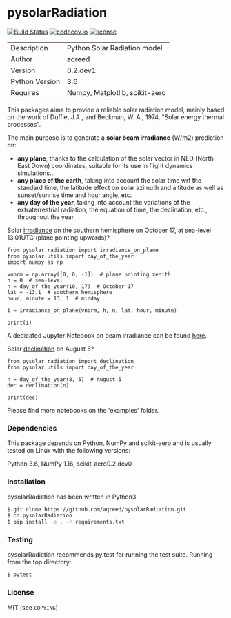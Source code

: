 # pysolarRadiation

[![Build Status](https://travis-ci.com/aqreed/pysolarRadiation.svg?branch=develop)](https://travis-ci.com/aqreed/pysolarRadiation)
[![codecov.io](https://codecov.io/gh/aqreed/pysolarRadiation/branch/develop/graph/badge.svg)](https://codecov.io/gh/aqreed/pysolarRadiation/branch/develop)
[![license](https://img.shields.io/badge/license-MIT-blue.svg?style=flat-square)](https://github.com/aqreed/pysolarRadiation/raw/develop/COPYING)

|  |  |
| ------ | ------ |
| Description | Python Solar Radiation model |
| Author | aqreed |
| Version | 0.2.dev1 |
| Python Version | 3.6 |
| Requires | Numpy, Matplotlib, scikit-aero |

This packages aims to provide a reliable solar radiation model, mainly based on the work of Duffie, J.A., and Beckman, W. A., 1974, "Solar energy thermal processes".

The main purpose is to generate a **solar beam irradiance** (W/m2) prediction on:
* **any plane**, thanks to the calculation of the solar vector in NED (North East Down) coordinates, suitable for its use in flight dynamics simulations...
* **any place of the earth**, taking into account the solar time wrt the standard time, the latitude effect on solar azimuth and altitude as well as sunset/sunrise time and hour angle, etc.
* **any day of the year**, taking into account the variations of the extraterrestrial radiation, the equation of time, the declination, etc., throughout the year

Solar [irradiance](https://en.wikipedia.org/wiki/Solar_irradiance) on the southern hemisphere on October 17, at sea-level 13.01UTC (plane pointing upwards)?

```
from pysolar.radiation import irradiance_on_plane
from pysolar.utils import day_of_the_year
import numpy as np

vnorm = np.array([0, 0, -1])  # plane pointing zenith
h = 0  # sea-level
n = day_of_the_year(10, 17)  # October 17
lat = -13.1  # southern hemisphere
hour, minute = 13, 1  # midday

i = irradiance_on_plane(vnorm, h, n, lat, hour, minute)

print(i)
```

A dedicated Jupyter Notebook on beam irradiance can be found [here](https://github.com/aqreed/pysolarRadiation/blob/master/examples/solar_irradiance.ipynb).

Solar [declination](https://en.wikipedia.org/wiki/Position_of_the_Sun#Declination_of_the_Sun_as_seen_from_Earth) on August 5?

```
from pysolar.radiation import declination
from pysolar.utils import day_of_the_year

n = day_of_the_year(8, 5)  # August 5
dec = declination(n)

print(dec)
```

Please find more notebooks on the 'examples' folder.

### Dependencies

This package depends on Python, NumPy and scikit-aero and is usually tested on Linux with the following versions:

Python 3.6, NumPy 1.16, scikit-aero0.2.dev0

### Installation

pysolarRadiation has been written in Python3

```sh
$ git clone https://github.com/aqreed/pysolarRadiation.git
$ cd pysolarRadiation
$ pip install -e . -r requirements.txt
```

### Testing

pysolarRadiation recommends py.test for running the test suite. Running from the top directory:

```sh
$ pytest
```

### License

MIT (see `COPYING`)